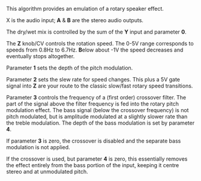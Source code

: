 This algorithm provides an emulation of a rotary speaker effect.

X is the audio input; **A** & **B** are the stereo audio outputs.

The dry/wet mix is controlled by the sum of the **Y** input and parameter **0**.

The **Z** knob/CV controls the rotation speed. The 0-5V range corresponds to speeds from 0.8Hz to 6.7Hz. **B**elow about -1V the
speed decreases and eventually stops altogether.

Parameter **1** sets the depth of the pitch modulation.

Parameter **2** sets the slew rate for speed changes. This plus a 5V gate signal into **Z** are your route to the classic
slow/fast rotary speed transitions.

Parameter **3** controls the frequency of a (first order) crossover filter. The part of the signal above the filter
frequency is fed into the rotary pitch modulation effect. The bass signal (below the crossover frequency)
is not pitch modulated, but is amplitude modulated at a slightly slower rate than the treble modulation. The depth of
the bass modulation is set by parameter **4**.

If parameter **3** is zero, the crossover is disabled and the separate bass modulation is not applied.

If the crossover is used, but parameter **4** is zero, this essentially removes the effect entirely from the bass portion of
the input, keeping it centre stereo and at unmodulated pitch.


